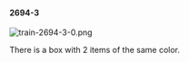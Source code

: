 #### 2694-3
![train-2694-3-0.png](https://github.com/lil-lab/nlvr/raw/master/nlvr/train/images/53/train-2694-3-0.png "train-2694-3-0.png")

There is a box with 2 items of the same color.